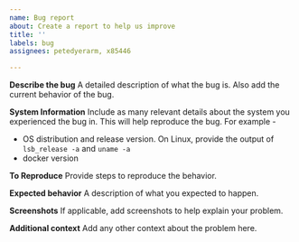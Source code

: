 ```yaml
---
name: Bug report
about: Create a report to help us improve
title: ''
labels: bug
assignees: petedyerarm, x85446

---
```


**Describe the bug**
A detailed description of what the bug is. Also add the current behavior of the bug.

**System Information**
Include as many relevant details about the system you experienced the bug in. This will help reproduce the bug. For example - 
* OS distribution and release version. On Linux, provide the output of `lsb_release -a` and `uname -a`
* docker version

**To Reproduce**
Provide steps to reproduce the behavior.

**Expected behavior**
A description of what you expected to happen.

**Screenshots**
If applicable, add screenshots to help explain your problem.

**Additional context**
Add any other context about the problem here.
